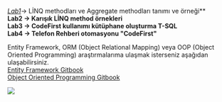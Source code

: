 [*Lab1*](https://github.com/mehmetozdeemiir/DbFirst-CodeFirst/tree/master/Lab1_DatabaseFirst_Example )-> LİNQ methodları ve Aggregate methodları tanımı ve örneği**<br/>
**Lab2 -> Karışık LİNQ method örnekleri**<br/>
**Lab3 -> CodeFirst kullanımı kütüphane oluşturma T-SQL**<br/> 
**Lab4 -> Telefon Rehberi otomasyonu "CodeFirst"**<br/>

Entity Framework, ORM (Object Relational Mapping) veya OOP (Object Oriented Programming) araştırmalarıma ulaşmak isterseniz aşağıdan ulaşabilirsiniz.<br/>
[Entity Framework Gitbook](https://mehmetozdemir.gitbook.io/entity-framework-nedir/) <br/>
[Object Oriented Programming Gitbook](https://mehmetozdemir.gitbook.io/oop/)

![](http://cagataykiziltan.net/wp-content/uploads/2018/11/entity-framework-design-approaches-300x145.png)


